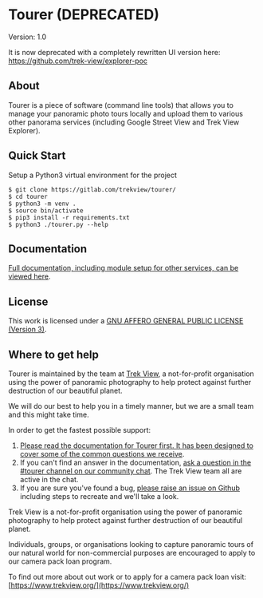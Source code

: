 # Tourer (DEPRECATED)

Version: 1.0

It is now deprecated with a completely rewritten UI version here: https://github.com/trek-view/explorer-poc

## About

Tourer is a piece of software (command line tools) that allows you to manage your panoramic photo tours locally and upload them to various other panorama services (including Google Street View and Trek View Explorer).

## Quick Start

Setup a Python3 virtual environment for the project

```
$ git clone https://gitlab.com/trekview/tourer/
$ cd tourer
$ python3 -m venv .
$ source bin/activate
$ pip3 install -r requirements.txt
$ python3 ./tourer.py --help
```

## Documentation

[Full documentation, including module setup for other services, can be viewed here](https://gitlab.com/trekview/tourer/-/wikis/Home).

## License

This work is licensed under a [GNU AFFERO GENERAL PUBLIC LICENSE (Version 3)](LICENSE.txt).

## Where to get help

Tourer is maintained by the team at [Trek View](https://www.trekview.org/), a not-for-profit organisation using the power of panoramic photography to help protect against further destruction of our beautiful planet.

We will do our best to help you in a timely manner, but we are a small team and this might take time.

In order to get the fastest possible support:

1. [Please read the documentation for Tourer first. It has been designed to cover some of the common questions we receive](https://gitlab.com/trekview/tourer/-/wikis/Home).
2. If you can't find an answer in the documentation, [ask a question in the #tourer channel on our community chat](https://trekview-slackin.herokuapp.com). The Trek View team all are active in the chat.
3. If you are sure you've found a bug, [please raise an issue on Github](https://gitlab.com/trekview/tourer/issues) including steps to recreate and we'll take a look.

Trek View is a not-for-profit organisation using the power of panoramic photography to help protect against further destruction of our beautiful planet.

Individuals, groups, or organisations looking to capture panoramic tours of our natural world for non-commercial purposes are encouraged to apply to our camera pack loan program.

To find out more about out work or to apply for a camera pack loan visit: [https://www.trekview.org/](https://www.trekview.org/)
